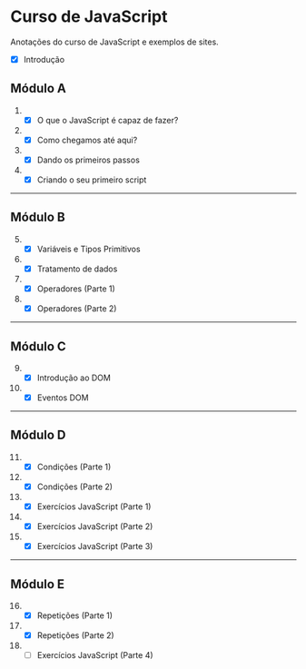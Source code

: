# Curso de JavaScript
 Anotações do curso de JavaScript e exemplos de sites.

- [x] Introdução
      
## Módulo A
1. - [x] O que o JavaScript é capaz de fazer?
2. - [x] Como chegamos até aqui?
3. - [x] Dando os primeiros passos
4. - [x] Criando o seu primeiro script
***
## Módulo B
5. - [x] Variáveis e Tipos Primitivos 
6. - [x] Tratamento de dados
7. - [x] Operadores (Parte 1)
8. - [x] Operadores (Parte 2)
***
## Módulo C
9. - [x] Introdução ao DOM
10. - [x] Eventos DOM
***
## Módulo D
11. - [x] Condições (Parte 1)
12. - [x] Condições (Parte 2)
13. - [x] Exercícios JavaScript (Parte 1)
14. - [x] Exercícios JavaScript (Parte 2)
15. - [x] Exercícios JavaScript (Parte 3)
***
## Módulo E
16. - [x] Repetições (Parte 1)
17. - [x] Repetições (Parte 2)
18. - [ ] Exercícios JavaScript (Parte 4)
